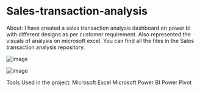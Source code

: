 # Sales-transaction-analysis
About:
I have created a sales transaction analysis dashboard on power bi with different designs as per customer requirement.
Also represented the visuals of analysis on microsoft excel.
You can find all the files in the Sales transaction analysis repository.


![image](https://user-images.githubusercontent.com/92555446/182907820-c97f471f-ffd2-4a7b-8173-30ac555b379b.png)

![image](https://user-images.githubusercontent.com/92555446/182911472-96c01ca8-6d92-4209-a9dd-5c88f9aeb0a1.png)

Tools Used in the project:
Microsoft Excel
Microsoft Power BI
Power Pivot
